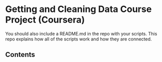 # Getting and Cleaning Data Course Project (Coursera)

You should also include a README.md in the repo with your scripts. This repo explains how all of the scripts work and how they are connected.

## Contents
